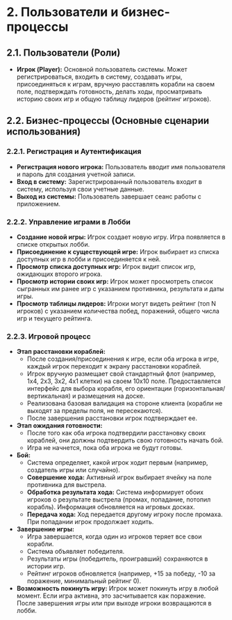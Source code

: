 # 2. Пользователи и бизнес-процессы

## 2.1. Пользователи (Роли)

*   **Игрок (Player):** Основной пользователь системы. Может регистрироваться, входить в систему, создавать игры, присоединяться к играм, вручную расставлять корабли на своем поле, подтверждать готовность, делать ходы, просматривать историю своих игр и общую таблицу лидеров (рейтинг игроков).

## 2.2. Бизнес-процессы (Основные сценарии использования)

### 2.2.1. Регистрация и Аутентификация
*   **Регистрация нового игрока:** Пользователь вводит имя пользователя и пароль для создания учетной записи.
*   **Вход в систему:** Зарегистрированный пользователь входит в систему, используя свои учетные данные.
*   **Выход из системы:** Пользователь завершает сеанс работы с приложением.

### 2.2.2. Управление играми в Лобби
*   **Создание новой игры:** Игрок создает новую игру. Игра появляется в списке открытых лобби.
*   **Присоединение к существующей игре:** Игрок выбирает из списка доступных игр в лобби и присоединяется к ней.
*   **Просмотр списка доступных игр:** Игрок видит список игр, ожидающих второго игрока.
*   **Просмотр истории своих игр:** Игрок может просмотреть список сыгранных им ранее игр с указанием противника, результата и даты игры.
*   **Просмотр таблицы лидеров:** Игроки могут видеть рейтинг (топ N игроков) с указанием количества побед, поражений, общего числа игр и текущего рейтинга.

### 2.2.3. Игровой процесс
*   **Этап расстановки кораблей:**
    *   После создания/присоединения к игре, если оба игрока в игре, каждый игрок переходит к экрану расстановки кораблей.
    *   Игрок вручную размещает свой стандартный флот (например, 1x4, 2x3, 3x2, 4x1 клетки) на своем 10x10 поле. Предоставляется интерфейс для выбора корабля, его ориентации (горизонтальная/вертикальная) и размещения на доске.
    *   Реализована базовая валидация на стороне клиента (корабли не выходят за пределы поля, не пересекаются).
    *   После завершения расстановки игрок подтверждает ее.
*   **Этап ожидания готовности:**
    *   После того как оба игрока подтвердили расстановку своих кораблей, они должны подтвердить свою готовность начать бой.
    *   Игра не начнется, пока оба игрока не будут готовы.
*   **Бой:**
    *   Система определяет, какой игрок ходит первым (например, создатель игры или случайно).
    *   **Совершение хода:** Активный игрок выбирает ячейку на поле противника для выстрела.
    *   **Обработка результата хода:** Система информирует обоих игроков о результате выстрела (промах, попадание, потопил корабль). Информация обновляется на игровых досках.
    *   **Передача хода:** Ход передается другому игроку после промаха. При попадании игрок продолжает ходить.
*   **Завершение игры:**
    *   Игра завершается, когда один из игроков теряет все свои корабли.
    *   Система объявляет победителя.
    *   Результаты игры (победитель, проигравший) сохраняются в истории игр.
    *   Рейтинг игроков обновляется (например, +15 за победу, -10 за поражение, минимальный рейтинг 0).
*   **Возможность покинуть игру:** Игрок может покинуть игру в любой момент. Если игра активна, это засчитывается как поражение. После завершения игры или при выходе игроки возвращаются в лобби. 